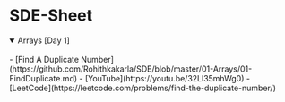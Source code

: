 # SDE-Sheet
<details open>
<summary> Arrays [Day 1] </summary>
<br>
- [Find A Duplicate Number](https://github.com/Rohithkakarla/SDE/blob/master/01-Arrays/01-FindDuplicate.md) - [YouTube](https://youtu.be/32Ll35mhWg0) - [LeetCode](https://leetcode.com/problems/find-the-duplicate-number/)
</details>
